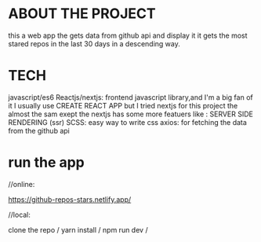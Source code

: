 # ABOUT THE PROJECT

this a web app the gets data from github api and display it
it gets the most stared repos in the last 30 days in a descending way.

# TECH

javascript/es6
Reactjs/nextjs: frontend javascript library,and I'm a big fan of it
I usually use CREATE REACT APP but I tried nextjs for this project the almost the sam exept the nextjs
has some more featuers like : SERVER SIDE RENDERING (ssr)
SCSS: easy way to write css
axios: for fetching the data from the github api

# run the app

//online:

https://github-repos-stars.netlify.app/

//local:

clone the repo /
yarn install /
npm run dev /
